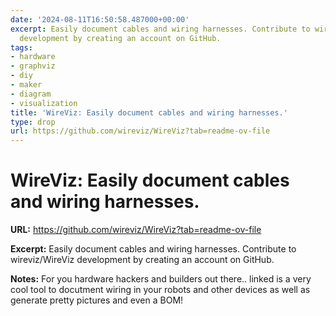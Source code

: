 ```yaml
---
date: '2024-08-11T16:50:58.487000+00:00'
excerpt: Easily document cables and wiring harnesses. Contribute to wireviz/WireViz
  development by creating an account on GitHub.
tags:
- hardware
- graphviz
- diy
- maker
- diagram
- visualization
title: 'WireViz: Easily document cables and wiring harnesses.'
type: drop
url: https://github.com/wireviz/WireViz?tab=readme-ov-file
---
```


# WireViz: Easily document cables and wiring harnesses.

**URL:** https://github.com/wireviz/WireViz?tab=readme-ov-file

**Excerpt:** Easily document cables and wiring harnesses. Contribute to wireviz/WireViz development by creating an account on GitHub.

**Notes:**
For you hardware hackers and builders out there.. linked is a very cool tool to docutment wiring in your robots and other devices as well as generate pretty pictures and even a BOM!
